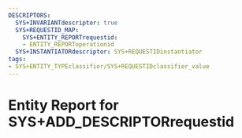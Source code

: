 ```yaml
---
DESCRIPTORS:
  SYS+INVARIANTdescriptor: true
  SYS+REQUESTID_MAP:
    SYS+ENTITY_REPORTrequestid:
    - ENTITY_REPORToperationid
  SYS+INSTANTIATORdescriptor: SYS+REQUESTIDinstantiator
tags:
- SYS+ENTITY_TYPEclassifier/SYS+REQUESTIDclassifier_value
---
```

# Entity Report for SYS+ADD_DESCRIPTORrequestid


